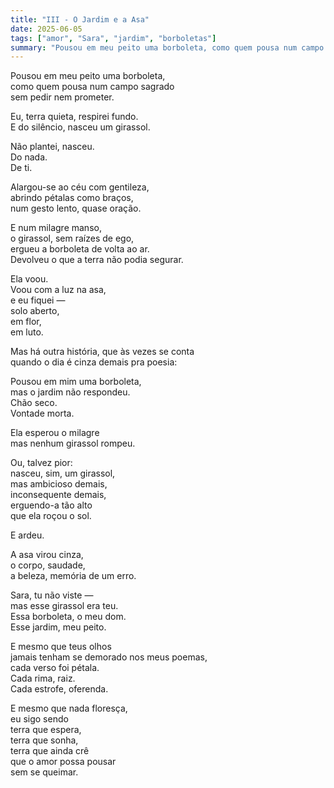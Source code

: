 ```yaml
---
title: "III - O Jardim e a Asa"
date: 2025-06-05
tags: ["amor", "Sara", "jardim", "borboletas"]
summary: "Pousou em meu peito uma borboleta, como quem pousa num campo sagrado sem pedir nem prometer."
---
```


Pousou em meu peito uma borboleta,<br>
como quem pousa num campo sagrado <br>
sem pedir nem prometer.<br>

Eu, terra quieta, respirei fundo.<br>
E do silêncio, nasceu um girassol.<br>

Não plantei, nasceu.<br>
Do nada.<br>
De ti.<br>

Alargou-se ao céu com gentileza,<br>
abrindo pétalas como braços,<br>
num gesto lento, quase oração.<br>

E num milagre manso,<br>
o girassol, sem raízes de ego,<br>
ergueu a borboleta de volta ao ar.<br>
Devolveu o que a terra não podia segurar.<br>

Ela voou.<br>
Voou com a luz na asa,<br>
e eu fiquei — <br>
solo aberto,<br>
em flor,<br>
em luto.<br>

Mas há outra história, que às vezes se conta<br>
quando o dia é cinza demais pra poesia:<br>

Pousou em mim uma borboleta,<br>
mas o jardim não respondeu.<br>
Chão seco.<br>
Vontade morta.<br>

Ela esperou o milagre<br>
mas nenhum girassol rompeu.<br>

Ou, talvez pior:<br>
nasceu, sim, um girassol,<br>
mas ambicioso demais,<br>
inconsequente demais,<br>
erguendo-a tão alto<br>
que ela roçou o sol.<br>

E ardeu.<br>

A asa virou cinza,<br>
o corpo, saudade,<br>
a beleza, memória de um erro.<br>

Sara, tu não viste — <br>
mas esse girassol era teu.<br>
Essa borboleta, o meu dom.<br>
Esse jardim, meu peito.<br>

E mesmo que teus olhos<br>
jamais tenham se demorado nos meus poemas,<br>
cada verso foi pétala.<br>
Cada rima, raiz.<br>
Cada estrofe, oferenda.<br>

E mesmo que nada floresça,<br>
eu sigo sendo<br>
terra que espera,<br>
terra que sonha,<br>
terra que ainda crê<br>
que o amor possa pousar<br>
sem se queimar.
